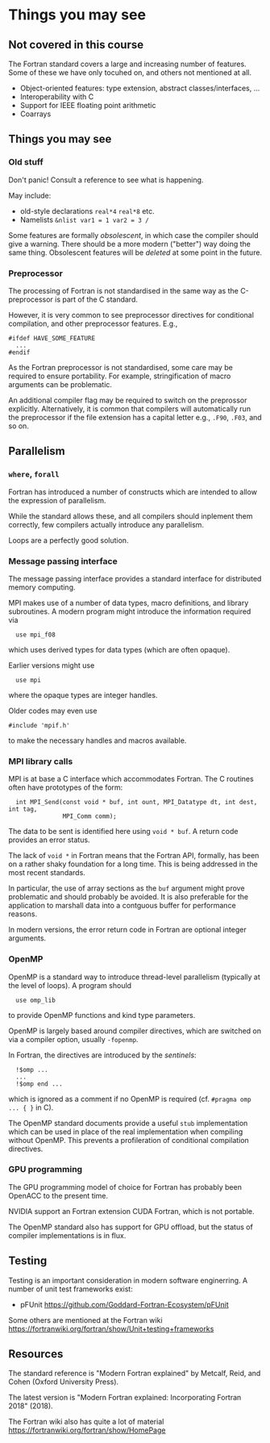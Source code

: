 # Things you may see

## Not covered in this course

The Fortran standard covers a large and increasing number of features.
Some of these we have only tocuhed on, and others not mentioned at all.

* Object-oriented features: type extension, abstract classes/interfaces, ...
* Interoperability with C
* Support for IEEE floating point arithmetic
* Coarrays


## Things you may see

### Old stuff

Don't panic! Consult a reference to see what is happening.

May include:
* old-style declarations `real*4` `real*8` etc.
* Namelists `&nlist var1 = 1 var2 = 3 /`

Some features are formally _obsolescent_, in which case the compiler
should give a warning. There should be a more modern ("better") way
doing the same thing. Obsolescent features  will be _deleted_ at
some point in the future.

### Preprocessor

The processing of Fortran is not standardised in the same way as the
C-preprocessor is part of the C standard.

However, it is very common to see preprocessor directives for
conditional compilation, and other preprocessor features. E.g.,
```
#ifdef HAVE_SOME_FEATURE
  ...
#endif
```

As the Fortran preprocessor is not standardised, some care may be
required to ensure portability. For example, stringification of
macro arguments can be problematic.

An additional compiler flag may be required to switch on the preprossor
explicitly. Alternatively, it is common that compilers will automatically
run the preprocessor if the file extension has a capital letter e.g.,
`.F90`, `.F03`, and so on.


## Parallelism

### `where`, `forall`

Fortran has introduced a number of constructs which are intended to
allow the expression of parallelism.

While the standard allows these, and all compilers should inplement
them correctly, few compilers actually introduce any parallelism.

Loops are a perfectly good solution.


### Message passing interface

The message passing interface provides a standard interface for
distributed memory computing.

MPI makes use of a number of data types, macro definitions, and
library subroutines. A modern program might introduce the information
required via
```
  use mpi_f08
```
which uses derived types for data types (which are often opaque).

Earlier versions might use
```
  use mpi
```
where the opaque types are integer handles.

Older codes may even use
```
#include 'mpif.h'
```
to make the necessary handles and macros available.


### MPI library calls

MPI is at base a C interface which accommodates Fortran. The C routines
often have prototypes of the form:
```
  int MPI_Send(const void * buf, int ount, MPI_Datatype dt, int dest, int tag,
               MPI_Comm comm);
```
The data to be sent is identified here using `void * buf`. A return code
provides an error status.

The lack of `void *` in Fortran means that the Fortran API, formally, has
been on a rather shaky foundation for a long time. This is being addressed
in the most recent standards.

In particular, the use of array sections as the `buf` argument might prove
problematic and should probably be avoided. It is also preferable for the
application to marshall data into a contguous buffer for performance
reasons.

In modern versions, the error return code in Fortran are optional integer
arguments.


### OpenMP

OpenMP is a standard way to introduce thread-level parallelism
(typically at the level of loops). A program should
```
  use omp_lib
```
to provide OpenMP functions and kind type parameters.

OpenMP is largely based around compiler directives, which are switched on
via a compiler option, usually `-fopenmp`.

In Fortran, the directives are introduced by the _sentinels_:
```
  !$omp ...
  ...
  !$omp end ...
```
which is ignored as a comment if no OpenMP is required
(cf. `#pragma omp ... { }` in C).

The OpenMP standard documents provide a useful `stub` implementation
which can be used in place of the real implementation when compiling
without OpenMP. This prevents a profileration of conditional
compilation directives.


### GPU programming


The GPU programming model of choice for Fortran has probably been
OpenACC to the present time.

NVIDIA support an Fortran extension CUDA Fortran, which is not
portable.

The OpenMP standard also has support for GPU offload, but the status
of compiler implementations is in flux.


## Testing

Testing is an important consideration in modern software
enginerring. A number of unit test frameworks exist:

* pFUnit https://github.com/Goddard-Fortran-Ecosystem/pFUnit

Some others are mentioned at the Fortran wiki
https://fortranwiki.org/fortran/show/Unit+testing+frameworks


## Resources

The standard reference is "Modern Fortran explained" by Metcalf, Reid,
and Cohen (Oxford University Press).

The latest version is "Modern Fortran explained: Incorporating Fortran 2018"
(2018).

The Fortran wiki also has quite a lot of material
https://fortranwiki.org/fortran/show/HomePage
